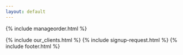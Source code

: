```yaml
---
layout: default
---
```


<div class="clearfix"></div>

<section id="Return-orders-management" class="content-section paddnonetop section-gray">

{% include manageorder.html %}
   
</section>

<div class="clearfix"></div>

{% include our_clients.html %} 
{% include signup-request.html %}
{% include footer.html %}